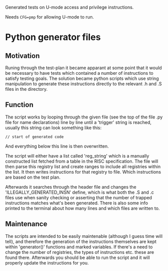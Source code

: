 Generated tests on U-mode access and privilege instructions.

Needs `CFG=pmp` for allowing U-mode to run.


# Python generator files

## Motivation
Runing through the test-plan it became apparant at some point that it would be necessary to have tests which contained a number of instructions to satisfy testing goals. The solution became python scripts which use string manipulation to generate these instructions directly to the relevant .h and .S files in the directory.

## Function
The script works by looping through the given file (see the top of the file .py file for name declarations) line by line until a 'trigger' string is reached, usually this string can look something like this:

```
// start of generated code
```

And everything below this line is then overwritten.

The script will either have a list called 'reg_string' which is a manually constructed list fetched from a table in the RISC specification. The file will then parse this registry list and create ranges to include all registries within the list. It then writes instructions for that registry to file. Which instructions are based on the test plan.

Afterwards it searches through the header file and changes the 'ILLEGALLY_GENERATED_INSN' define, which is what both the .S and .c files use when sanity checking or asserting that the number of trapped instructions matches what's been generated. There is also some info printed to the terminal about how many lines and which files are written to.


## Maintenance
The scripts are intended to be easily maintenable (although I guess time will tell), and therefore the generation of the instructions themselves are kept within 'generator()' functions and marked variables. If there's a need to change the number of registries, the types of instructions etc. these are found there. Afterwards you should be able to run the script and it will properly update the instructions for you.
